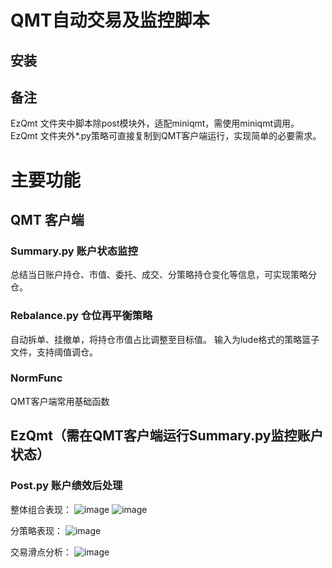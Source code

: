 # QMT自动交易及监控脚本

## 安装

## 备注
EzQmt 文件夹中脚本除post模块外，适配miniqmt，需使用miniqmt调用。
EzQmt 文件夹外*.py策略可直接复制到QMT客户端运行，实现简单的必要需求。

# 主要功能

## QMT 客户端

### Summary.py 账户状态监控
总结当日账户持仓、市值、委托、成交、分策略持仓变化等信息，可实现策略分仓。

### Rebalance.py 仓位再平衡策略
自动拆单、挂撤单，将持仓市值占比调整至目标值。
输入为lude格式的策略篮子文件，支持阈值调仓。

### NormFunc
QMT客户端常用基础函数

## EzQmt（需在QMT客户端运行Summary.py监控账户状态）

### Post.py 账户绩效后处理

整体组合表现：
![image](https://github.com/user-attachments/assets/5235e3f3-baa0-44d8-b962-94f498ee66dc)
![image](https://github.com/user-attachments/assets/9ddf9826-e874-4722-bea7-c0d6565b9355)

分策略表现：
![image](https://github.com/user-attachments/assets/d9d476b8-2de2-487f-9a7f-4d28e5f77f62)


交易滑点分析：
![image](https://github.com/user-attachments/assets/2790b70e-2011-40d1-9a2d-2e9cb05a30fc)


